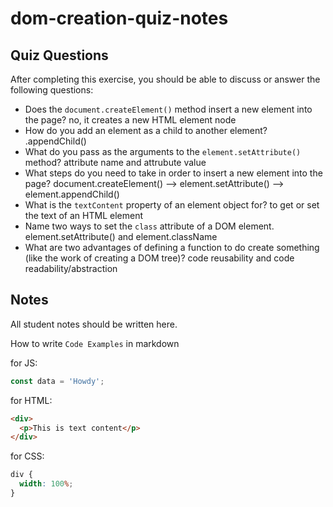 # dom-creation-quiz-notes

## Quiz Questions

After completing this exercise, you should be able to discuss or answer the following questions:

- Does the `document.createElement()` method insert a new element into the page?
  no, it creates a new HTML element node
- How do you add an element as a child to another element?
  .appendChild()
- What do you pass as the arguments to the `element.setAttribute()` method?
  attribute name and attrubute value
- What steps do you need to take in order to insert a new element into the page?
  document.createElement() --> element.setAttribute() --> element.appendChild()
- What is the `textContent` property of an element object for?
  to get or set the text of an HTML element
- Name two ways to set the `class` attribute of a DOM element.
  element.setAttribute() and element.className
- What are two advantages of defining a function to do create something (like the work of creating a DOM tree)?
  code reusability and code readability/abstraction

## Notes

All student notes should be written here.

How to write `Code Examples` in markdown

for JS:

```javascript
const data = 'Howdy';
```

for HTML:

```html
<div>
  <p>This is text content</p>
</div>
```

for CSS:

```css
div {
  width: 100%;
}
```
